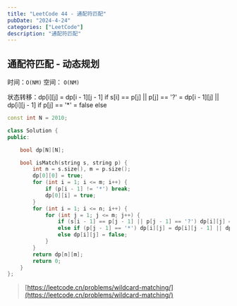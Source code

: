```yaml
---
title: "LeetCode 44 - 通配符匹配"
pubDate: "2024-4-24"
categories: ["LeetCode"]
description: "通配符匹配"
---
```


## 通配符匹配 - 动态规划

时间：`O(NM)` 空间： `O(NM)`

状态转移：dp[i][j] = dp[i - 1][j - 1] if s[i] == p[j] || p[j] == '?'
                 = dp[i - 1][j] || dp[i][j - 1] if p[j] == '*'
                 = false else

```c++
const int N = 2010;

class Solution {
public:

    bool dp[N][N];

    bool isMatch(string s, string p) {
        int n = s.size(), m = p.size();
        dp[0][0] = true;
        for (int i = 1; i <= m; i++) {
            if (p[i - 1] != '*') break;
            dp[0][i] = true;
        }
        for (int i = 1; i <= n; i++) {
            for (int j = 1; j <= m; j++) {
                if (s[i - 1] == p[j - 1] || p[j - 1] == '?') dp[i][j] = dp[i - 1][j - 1];
                else if (p[j - 1] == '*') dp[i][j] = dp[i][j - 1] || dp[i - 1][j];
                else dp[i][j] = false;
            }
        }
        return dp[n][m];
        return 0;
    }
};
```

> [https://leetcode.cn/problems/wildcard-matching/](https://leetcode.cn/problems/wildcard-matching/)